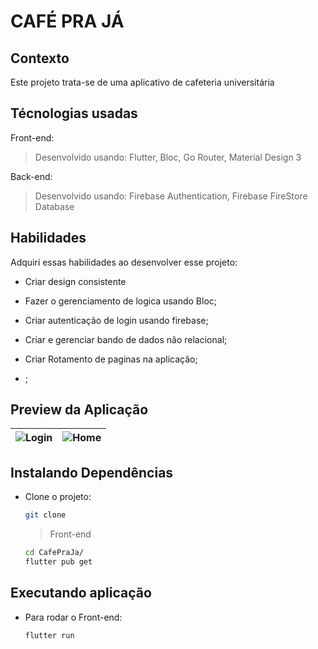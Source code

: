# CAFÉ PRA JÁ

## Contexto

Este projeto trata-se de uma aplicativo de cafeteria universitária

## Técnologias usadas

Front-end:
> Desenvolvido usando: Flutter, Bloc, Go Router, Material Design 3


Back-end:
> Desenvolvido usando: Firebase Authentication, Firebase FireStore Database

## Habilidades

Adquiri essas habilidades ao desenvolver esse projeto:

- Criar design consistente
   
- Fazer o gerenciamento de logica usando Bloc;

- Criar autenticação de login usando firebase;

- Criar e gerenciar bando de dados não relacional;

- Criar Rotamento de paginas na aplicação;

- ;

## Preview da Aplicação

| ![Login](./aplicacao-login.png) | ![Home](./aplicacao-home.png) |
| ----------- | ----------- |

## Instalando Dependências

- Clone o projeto:

  ```bash
  git clone 
  ```

  > Front-end

  ```bash
  cd CafePraJa/
  flutter pub get
  ```

## Executando aplicação

- Para rodar o Front-end:

  ```bash
  flutter run
  ```

<!--
## Referencias Firestore
![]()
Transações e gravações em lote https://firebase.google.com/docs/firestore/manage-data/transactions?hl=pt-br

Solucionar erros do Cloud Storage no Flutter https://firebase.google.com/docs/storage/flutter/handle-errors?hl=pt-br

gerenciamento de estado https://docs.flutter.dev/data-and-backend/state-mgmt/simple

Classe ChangeNotifier https://api.flutter.dev/flutter/foundation/ChangeNotifier-class.html
-->
